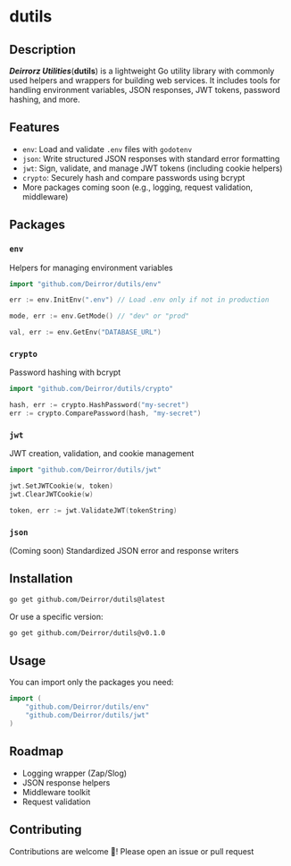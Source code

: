 # dutils

Description
-

***Deirrorz Utilities***(**dutils**) is a lightweight Go utility library with commonly used helpers and wrappers for building web services. It includes tools for handling environment variables, JSON responses, JWT tokens, password hashing, and more.

## Features

- `env`: Load and validate `.env` files with `godotenv`  
- `json`: Write structured JSON responses with standard error formatting  
- `jwt`: Sign, validate, and manage JWT tokens (including cookie helpers)  
- `crypto`: Securely hash and compare passwords using bcrypt  
- More packages coming soon (e.g., logging, request validation, middleware)


## Packages

### `env`

Helpers for managing environment variables

```go
import "github.com/Deirror/dutils/env"

err := env.InitEnv(".env") // Load .env only if not in production

mode, err := env.GetMode() // "dev" or "prod"

val, err := env.GetEnv("DATABASE_URL")
```

### `crypto`

Password hashing with bcrypt

```go
import "github.com/Deirror/dutils/crypto"

hash, err := crypto.HashPassword("my-secret")
err := crypto.ComparePassword(hash, "my-secret")
```

### `jwt`

JWT creation, validation, and cookie management

```go
import "github.com/Deirror/dutils/jwt"

jwt.SetJWTCookie(w, token)
jwt.ClearJWTCookie(w)

token, err := jwt.ValidateJWT(tokenString)
```

### `json`

(Coming soon) Standardized JSON error and response writers

## Installation
```bash
go get github.com/Deirror/dutils@latest
```

Or use a specific version:

```bash
go get github.com/Deirror/dutils@v0.1.0
```

## Usage

You can import only the packages you need:

```go
import (
    "github.com/Deirror/dutils/env"
    "github.com/Deirror/dutils/jwt"
)
```

## Roadmap

- Logging wrapper (Zap/Slog)
- JSON response helpers
- Middleware toolkit
- Request validation

## Contributing

Contributions are welcome 🤝! Please open an issue or pull request
